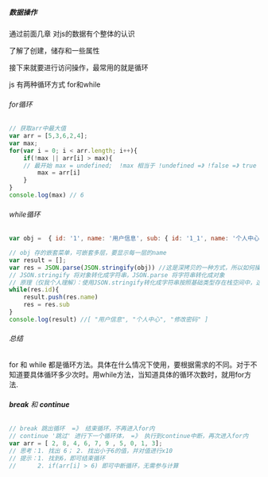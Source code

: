 ##### 数据操作

通过前面几章 对js的数据有个整体的认识

了解了创建，储存和一些属性

接下来就要进行访问操作，最常用的就是循环

js 有两种循环方式 for和while

###### for循环

```js
// 获取arr中最大值
var arr = [5,3,6,2,4];
var max;
for(var i = 0; i < arr.length; i++){
    if(!max || arr[i] > max){ 
    // 最开始 max = undefined;  !max 相当于 !undefined =》 !false =》 true 那么这个条件就成立了，也就是将arr[0]赋值给了max
        max = arr[i]
    }
}
console.log(max) // 6
```

###### while循环

```js
var obj =  { id: '1', name: '用户信息', sub: { id: '1_1', name: '个人中心', sub: {id: '1_1_1', name: '修改密码', sub: {} } } };

// obj 存的嵌套菜单，可嵌套多层，要显示每一层的name
var result = []; 
var res = JSON.parse(JSON.stringify(obj)) //这是深拷贝的一种方式，所以如何操作res都不会影响到obj。
// JSON.stringify 将对象转化成字符串，JSON.parse 将字符串转化成对象
// 原理（仅我个人理解）：使用JSON.stringify转化成字符串按照基础类型存在栈空间中，这样就相当于赋值了整个值，而不是存值的地址，拷贝完后，再使用JSON.parse转成对象，存到堆空间上
while(res.id){
    result.push(res.name)
    res = res.sub
}
console.log(result) //[ "用户信息", "个人中心", "修改密码" ]
```

###### 总结

 for 和 while 都是循环方法。具体在什么情况下使用，要根据需求的不同。对于不知道要具体循环多少次时。用while方法，当知道具体的循环次数时，就用for方法.

###### **break** 和 **continue**

```js
// break 跳出循环  =》 结束循环，不再进入for内
// continue '跳过' 进行下一个循环体， =》 执行到continue中断，再次进入for内
var arr = [ 2, 8, 4, 6, 7, 9 , 5, 0, 1, 3];
// 思考：1. 找出 6； 2. 找出小于6的值，并对值进行x10
// 提示：1. 找到6，即可结束循环
//      2. if(arr[i] > 6) 即可中断循环，无需参与计算
```

